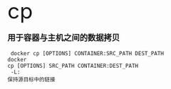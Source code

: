 <font size=8 >cp</font>
<br/>
<br/>
<font size=4>**用于容器与主机之间的数据拷贝**</font>
<br/>
<br/>
<code> docker cp [OPTIONS] CONTAINER:SRC_PATH DEST_PATH<br/>docker cp [OPTIONS] SRC_PATH CONTAINER:DEST_PATH<br/>
-L: 保持源目标中的链接<br/>
</code>
   	
	
    
    
    
    
    
    
	 
     




  